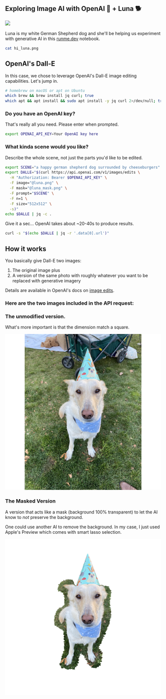 ## Exploring Image AI with OpenAI 🤖 + Luna 🐕

[![](https://badgen.net/badge/Open%20with/Runme/5B3ADF?icon=https://runme.dev/img/logo.svg)](https://runme.dev/api/runme?repository=https%3A%2F%2Fgithub.com%2Fsourishkrout%2Floon.git&fileToOpen=AI.md)

Luna is my white German Shepherd dog and she'll be helping us experiment with generative AI in this [runme.dev](https://runme.dev) notebook.

```sh { interactive=false mimeType=image/png }
cat hi_luna.png
```

## OpenAI's Dall-E

In this case, we chose to leverage OpenAI's Dall-E image editing capabilities. Let's jump in.

```sh
# homebrew on macOS or apt on Ubuntu
which brew && brew install jq curl; true
which apt && apt install && sudo apt install -y jq curl 2>/dev/null; true
```

### Do you have an OpenAI key?

That's really all you need. Please enter when prompted.

```sh { interactive=false }
export OPENAI_API_KEY=Your OpenAI key here
```

### What kinda scene would you like?

Describe the whole scene, not just the parts you'd like to be edited.

```sh { name=run-scene interactive=false mimeType=text/x-json }
export SCENE="a happy german shepherd dog surrounded by cheeseburgers"
export DALLE="$(curl https://api.openai.com/v1/images/edits \
  -H "Authorization: Bearer $OPENAI_API_KEY" \
  -F image="@luna.png" \
  -F mask="@luna_mask.png" \
  -F prompt="$SCENE" \
  -F n=1 \
  -F size="512x512" \
  -s)"
echo $DALLE | jq -c .
```

Give it a sec... OpenAI takes about ~20-40s to produce results.

```sh { interactive=false mimeType=image/png }
curl -s "$(echo $DALLE | jq -r '.data[0].url')"
```

## How it works

You basically give Dall-E two images:

1. The original image plus
2. A version of the same photo with roughly whatever you want to be replaced with generative imagery

Details are available in OpenAI's docs on [image edits](https://platform.openai.com/docs/guides/images/edits).

### Here are the two images included in the API request:

### The unmodified version.

What's more important is that the dimension match a square.

![Original image of Luna](luna.png)

### The Masked Version

A version that acts like a mask (background 100% transparent) to let the AI know to *not* preserve the background.

One could use another AI to remove the background. In my case, I just used Apple's Preview which comes with smart lasso selection.

![Masked image of Luna](luna_mask.png)
